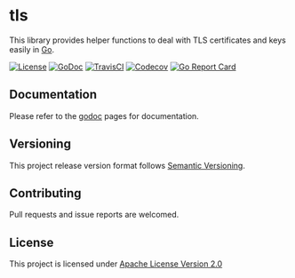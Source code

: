 # tls
This library provides helper functions to deal with TLS certificates and keys easily in [Go](https://golang.org).

[![License](https://img.shields.io/badge/license-apache%20v2.0-blue.svg?style=flat-square)](https://opensource.org/licenses/Apache-2.0)
[![GoDoc](https://img.shields.io/badge/godoc-reference-blue.svg?style=flat-square)](https://godoc.org/github.com/adzr/tls)
[![TravisCI](https://img.shields.io/travis/com/adzr/tls.svg?style=flat-square)](https://travis-ci.com/adzr/tls)
[![Codecov](https://img.shields.io/codecov/c/github/adzr/tls.svg?style=flat-square)](https://codecov.io/gh/adzr/tls)
[![Go Report Card](https://goreportcard.com/badge/github.com/adzr/tls?style=flat-square)](https://goreportcard.com/report/github.com/adzr/tls)

## Documentation
Please refer to the [godoc](https://godoc.org/github.com/adzr/tls) pages for documentation.

## Versioning
This project release version format follows [Semantic Versioning](http://semver.org/).

## Contributing
Pull requests and issue reports are welcomed.

## License
This project is licensed under [Apache License Version 2.0](http://www.apache.org/licenses/LICENSE-2.0.txt)
